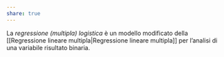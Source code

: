 ```yaml
---
share: true
---
```


La *regressione (multipla) logistica* è un modello modificato della [[Regressione lineare multipla|Regressione lineare multipla]] per l’analisi di una variabile risultato binaria.
